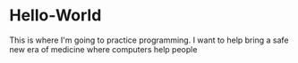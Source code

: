# Hello-World
This is where I'm going to practice programming. I want to help bring a safe new era of medicine where computers help people
